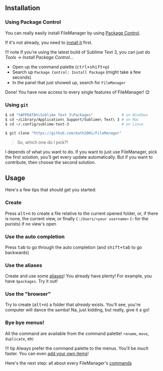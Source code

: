 ## Installation

### Using Package Control

You can really easily install FileManager by using [Package Control][pck-con].

If it's not already, you need to [install it][install-pck-con] first.

!!! note
    If you're using the latest build of Sublime Text 3, you can just do
    *Tools → Install Package Control…*

- Open up the command palette (<kbd>ctrl+shift+p</kbd>)
- Search up `Package Control: Install Package` (might take a few seconds)
- In the panel that just showed up, search for `FileManager`

Done! You have now access to every single features of FileManager! :wink:

### Using `git`

```sh
$ cd "%APPDATA%\Sublime Text 3\Packages"             # on Windows
$ cd ~/Library/Application\ Support/Sublime\ Text\ 3 # on Mac
$ cd ~/.config/sublime-text-3                        # on Linux

$ git clone "https://github.com/math2001/FileManager"
```

> So, which one do I pick?!

I depends of what you want to do. If you want to just use FileManager, pick the first solution,
you'll get every update automatically. But if you want to contribute, then choose the second
solution.

## Usage

Here's a few tips that should get you started:

### Create

Press <kbd>alt+n</kbd> to create a file relative to the current opened folder, or, if there is
none, the current view, or finally `C:/Users/<your username>` (`~` for the purists) if no view's
open

### Use the auto completion

Press <kbd>tab</kbd> to go through the auto completion (and <kbd>shift+tab</kbd> to go
backwards)

### Use the aliases

Create and use some [aliases](references/aliases.md)! You already have plenty! For example, you
have `$packages`. Try it out!

### Use the "browser"

Try to create (<kbd>alt+n</kbd>) a folder that *already* exists. You'll see, you're computer will
dance the samba! Na, just kidding, but really, give it a go!

### Bye bye menus!

All the command are available from the command palette! `rename`, `move`, `duplicate`, etc

!!! tip
    Always prefer the command palette to the menus. You'll be *much* faster. You can even
    [add your own items][]!

Here's the next step: all about every FileManager's [commands](commands.md)

[add your own items]: http://docs.sublimetext.info/en/latest/extensibility/command_palette.html
[pck-con]: https://packagecontrol.io/
[install-pck-con]: https://packagecontrol.io/installation
